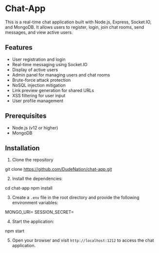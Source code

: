 # Chat-App

This is a real-time chat application built with Node.js, Express, Socket.IO, and MongoDB. It allows users to register, login, join chat rooms, send messages, and view active users.

## Features

- User registration and login
- Real-time messaging using Socket.IO
- Display of active users
- Admin panel for managing users and chat rooms
- Brute-force attack protection
- NoSQL injection mitigation
- Link preview generation for shared URLs
- XSS filtering for user input
- User profile management

## Prerequisites

- Node.js (v12 or higher)
- MongoDB

## Installation

1. Clone the repository

git clone https://github.com/DudeNation/chat-app.git

2. Install the dependencies:

cd chat-app npm install

3. Create a `.env` file in the root directory and provide the following environment variables:

MONGO_URI= SESSION_SECRET=

4. Start the application:

npm start

5. Open your browser and visit `http://localhost:1212` to access the chat application.